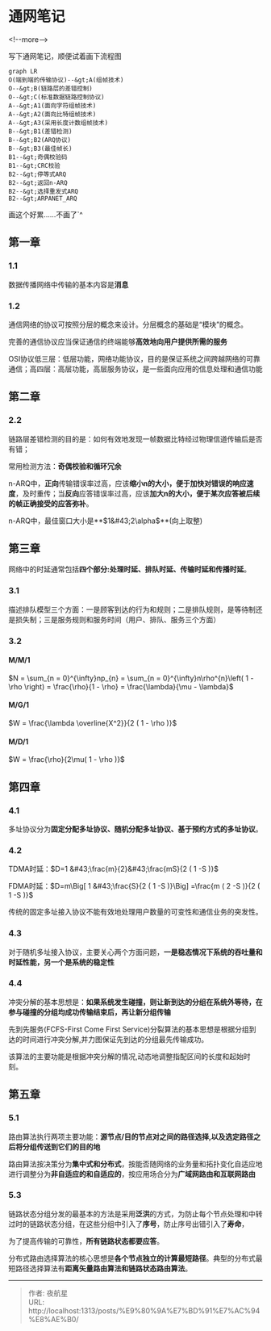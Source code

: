# 通网笔记


&lt;!--more--&gt;

写下通网笔记，顺便试着画下流程图

```mermaid
graph LR
O(端到端的传输协议)--&gt;A(组帧技术)
O--&gt;B(链路层的差错控制)
O--&gt;C(标准数据链路控制协议)
A--&gt;A1(面向字符组帧技术)
A--&gt;A2(面向比特组帧技术)
A--&gt;A3(采用长度计数组帧技术)
B--&gt;B1(差错检测)
B--&gt;B2(ARQ协议)
B--&gt;B3(最佳帧长)
B1--&gt;奇偶校验码
B1--&gt;CRC校验
B2--&gt;停等式ARQ
B2--&gt;返回n-ARQ
B2--&gt;选择重发式ARQ
B2--&gt;ARPANET_ARQ

```

画这个好累……不画了`^

## 第一章

### 1.1

数据传播网络中传输的基本内容是**消息**

### 1.2

通信网络的协议可按照分层的概念来设计。分层概念的基础是“模块”的概念。

完善的通信协议应当保证通信的终端能够**高效地向用户提供所需的服务**

OSI协议低三层：低层功能，网络功能协议，目的是保证系统之间跨越网络的可靠通信；高四层：高层功能，高层服务协议，是一些面向应用的信息处理和通信功能



## 第二章

### 2.2

链路层差错检测的目的是：如何有效地发现一帧数据比特经过物理信道传输后是否有错；

常用检测方法：**奇偶校验和循环冗余**

n-ARQ中，**正向**传输错误率过高，应该**缩小n的大小，便于加快对错误的响应速度**，及时重传；当**反向**应答错误率过高，应该**加大n的大小，便于某次应答被后续的帧正确接受的应答弥补**。

n-ARQ中，最佳窗口大小是**$1&#43;2\alpha$**(向上取整)





## 第三章

网络中的时延通常包括**四个部分:处理时延、排队时延、传输时延和传播时延**。

### 3.1

描述排队模型三个方面：一是顾客到达的行为和规则；二是排队规则，是等待制还是损失制；三是服务规则和服务时间（用户、排队、服务三个方面）

###  3.2

#### M/M/1

$N = \sum_{n = 0}^{\infty}np_{n} = \sum_{n = 0}^{\infty}n\rho^{n}\left( 1 - \rho \right) = \frac{\rho}{1 - \rho} = \frac{\lambda}{\mu - \lambda}$

#### M/G/1

$W = \frac{\lambda \overline{X^2}}{2 ( 1 - \rho )}$

#### M/D/1

$W = \frac{\rho}{2\mu( 1 - \rho )}$



## 第四章

### 4.1

多址协议分为**固定分配多址协议、随机分配多址协议、基于预约方式的多址协议**。

### 4.2

TDMA时延：$D=1 &#43;\frac{m}{2}&#43;\frac{mS}{2 ( 1 -S )}$

FDMA时延：$D=m\Big[ 1 &#43;\frac{S}{2 ( 1 -S )}\Big] =\frac{m ( 2 -S )}{2 ( 1 -S )}$



传统的固定多址接入协议不能有效地处理用户数量的可变性和通信业务的突发性。

### 4.3

对于随机多址接入协议，主要关心两个方面问题，**一是稳态情况下系统的吞吐量和时延性能，另一个是系统的稳定性**

### 4.4

冲突分解的基本思想是：**如果系统发生碰撞，则让新到达的分组在系统外等待，在参与碰撞的分组均成功传输结束后，再让新分组传输**

先到先服务(FCFS-First Come First Service)分裂算法的基本思想是根据分组到达的时间进行冲突分解,并力图保证先到达的分组最先传输成功。

该算法的主要功能是根据冲突分解的情况,动态地调整指配区间的长度和起始时刻。

##  第五章

### 5.1

路由算法执行两项主要功能：**源节点/目的节点对之间的路径选择,以及选定路径之后将分组传送到它们的目的地**

路由算法按决策分为**集中式和分布式**，按能否随网络的业务量和拓扑变化自适应地进行调整分为**非自适应的和自适应的**，按应用场合分为**广域网路由和互联网路由**

### 5.3

链路状态分组分发的最基本的方法是采用**泛洪**的方式，为防止每个节点处理和中转过时的链路状态分组，在这些分组中引入了**序号**，防止序号出错引入了**寿命**，

为了提高传输的可靠性，**所有链路状态都要应答**。

分布式路由选择算法的核心思想是**各个节点独立的计算最短路径**。典型的分布式最短路径选择算法有**距离矢量路由算法和链路状态路由算法**。



---

> 作者: 夜航星  
> URL: http://localhost:1313/posts/%E9%80%9A%E7%BD%91%E7%AC%94%E8%AE%B0/  


